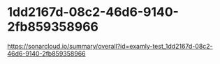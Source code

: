 # 1dd2167d-08c2-46d6-9140-2fb859358966
https://sonarcloud.io/summary/overall?id=examly-test_1dd2167d-08c2-46d6-9140-2fb859358966
